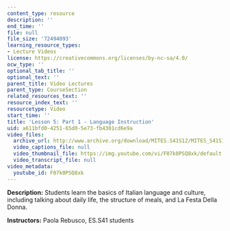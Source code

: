 ```yaml
---
content_type: resource
description: ''
end_time: ''
file: null
file_size: '72494093'
learning_resource_types:
- Lecture Videos
license: https://creativecommons.org/licenses/by-nc-sa/4.0/
ocw_type: ''
optional_tab_title: ''
optional_text: ''
parent_title: Video Lectures
parent_type: CourseSection
related_resources_text: ''
resource_index_text: ''
resourcetype: Video
start_time: ''
title: 'Lesson 5: Part 1 - Language Instruction'
uid: a611bfd0-4251-65d0-5e73-fb4301cd6e9a
video_files:
  archive_url: http://www.archive.org/download/MITES.S41S12/MITES_S41S12_Lesson5_Part1_300k.mp4
  video_captions_file: null
  video_thumbnail_file: https://img.youtube.com/vi/F07k0PSQ8xk/default.jpg
  video_transcript_file: null
video_metadata:
  youtube_id: F07k0PSQ8xk
---
```


**Description:** Students learn the basics of Italian language and culture, including talking about daily life, the structure of meals, and La Festa Della Donna.

**Instructors:** Paola Rebusco, ES.S41 students

